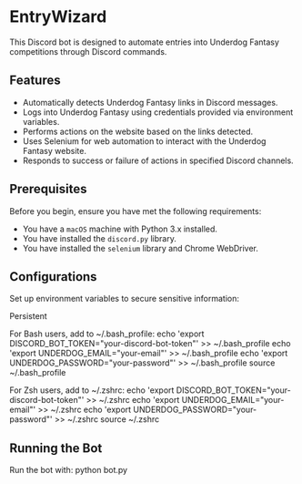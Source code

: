 # EntryWizard

This Discord bot is designed to automate entries into Underdog Fantasy competitions through Discord commands.

## Features

- Automatically detects Underdog Fantasy links in Discord messages.
- Logs into Underdog Fantasy using credentials provided via environment variables.
- Performs actions on the website based on the links detected.
- Uses Selenium for web automation to interact with the Underdog Fantasy website.
- Responds to success or failure of actions in specified Discord channels.

## Prerequisites

Before you begin, ensure you have met the following requirements:

- You have a `macOS` machine with Python 3.x installed.
- You have installed the `discord.py` library.
- You have installed the `selenium` library and Chrome WebDriver.

## Configurations
Set up environment variables to secure sensitive information:

Persistent

For Bash users, add to ~/.bash_profile:
echo 'export DISCORD_BOT_TOKEN="your-discord-bot-token"' >> ~/.bash_profile
echo 'export UNDERDOG_EMAIL="your-email"' >> ~/.bash_profile
echo 'export UNDERDOG_PASSWORD="your-password"' >> ~/.bash_profile
source ~/.bash_profile

For Zsh users, add to ~/.zshrc:
echo 'export DISCORD_BOT_TOKEN="your-discord-bot-token"' >> ~/.zshrc
echo 'export UNDERDOG_EMAIL="your-email"' >> ~/.zshrc
echo 'export UNDERDOG_PASSWORD="your-password"' >> ~/.zshrc
source ~/.zshrc

## Running the Bot
Run the bot with: python bot.py